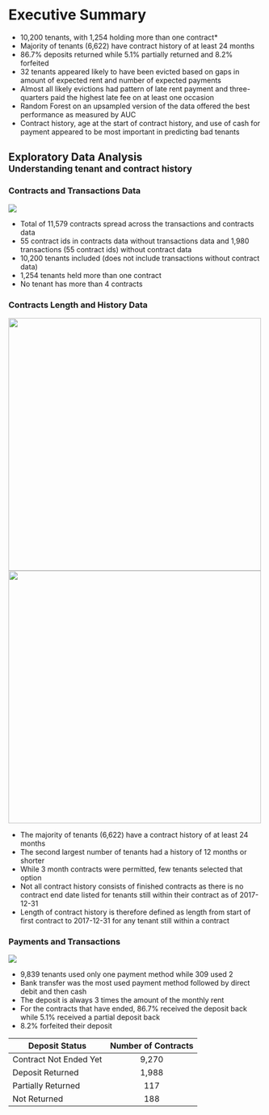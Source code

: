 # Executive Summary

- 10,200 tenants, with 1,254 holding more than one contract*
- Majority of tenants (6,622) have contract history of at least 24 months
- 86.7% deposits returned while 5.1% partially returned and 8.2% forfeited
- 32 tenants appeared likely to have been evicted based on gaps in amount of expected rent and number of expected payments
- Almost all likely evictions had pattern of late rent payment and three-quarters paid the highest late fee on at least one occasion
- Random Forest on an upsampled version of the data offered the best performance as measured by AUC
- Contract history, age at the start of contract history, and use of cash for payment appeared to be most important in predicting bad tenants

## Exploratory Data Analysis<br><sup> Understanding tenant and contract history</sup>

### Contracts and Transactions Data
![](https://github.com/christianmconroy/Projects/blob/master/bad_tenant_ml_modeling/images/num_con_by_ten.png)

- Total of 11,579 contracts spread across the transactions and contracts data
- 55 contract ids in contracts data without transactions data and 1,980 transactions (55 contract ids) without contract data
- 10,200 tenants included (does not include transactions without contract data)
- 1,254 tenants held more than one contract
- No tenant has more than 4 contracts

### Contracts Length and History Data
<p float="left">
  <img src="https://github.com/christianmconroy/Projects/blob/master/bad_tenant_ml_modeling/images/length_contract_hist.png" width="500" />
  <img src="https://github.com/christianmconroy/Projects/blob/master/bad_tenant_ml_modeling/images/length_contract_by_tenant.png" width="500" /> 
</p>

- The majority of tenants (6,622) have a contract history of at least 24 months
- The second largest number of tenants had a history of 12 months or shorter
- While 3 month contracts were permitted, few tenants selected that option
- Not all contract history consists of finished contracts as there is no contract end date listed for tenants still within their contract as of 2017-12-31
- Length of contract history is therefore defined as length from start of first contract to 2017-12-31 for any tenant still within a contract

### Payments and Transactions
![](https://github.com/christianmconroy/Projects/blob/master/bad_tenant_ml_modeling/images/num_pay_meth_ten.png)

- 9,839 tenants used only one payment method while 309 used 2
- Bank transfer was the most used payment method followed by direct debit and then cash
- The deposit is always 3 times the amount of the monthly rent
- For the contracts that have ended, 86.7% received the deposit back while 5.1% received a partial deposit back
- 8.2% forfeited their deposit

| Deposit Status        | Number of Contracts|
| --------------------- |:------------------:|
| Contract Not Ended Yet| 9,270              |
| Deposit Returned      | 1,988              |
| Partially Returned    | 117                |
| Not Returned          | 188                |

